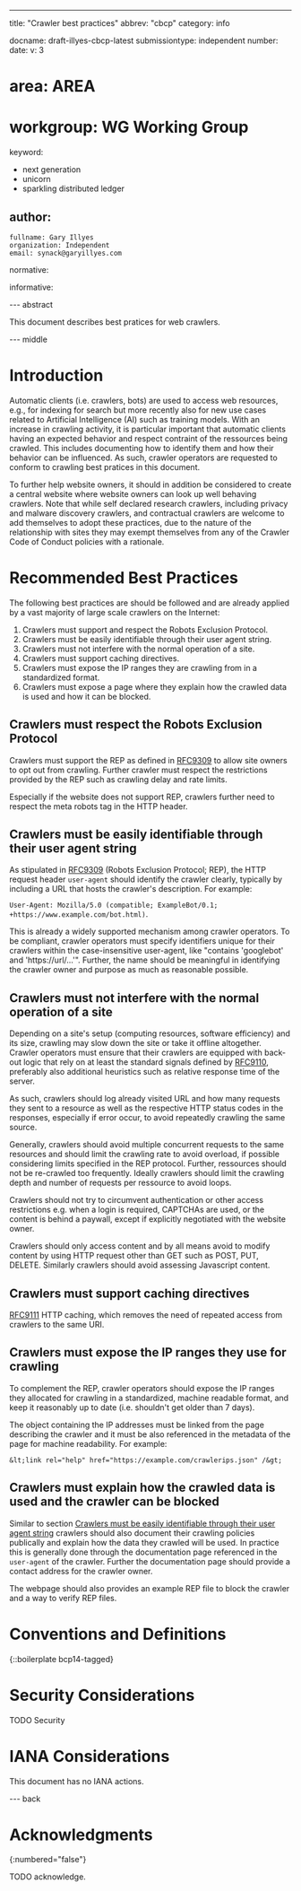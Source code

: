 ---
title: "Crawler best practices"
abbrev: "cbcp"
category: info

docname: draft-illyes-cbcp-latest
submissiontype: independent
number:
date:
v: 3
# area: AREA
# workgroup: WG Working Group
keyword:
 - next generation
 - unicorn
 - sparkling distributed ledger

author:
 -
    fullname: Gary Illyes
    organization: Independent
    email: synack@garyillyes.com

normative:

informative:


--- abstract

This document describes best pratices for web crawlers.


--- middle

# Introduction

Automatic clients (i.e. crawlers, bots) are used to access web resources, e.g., for indexing
for search but more recently also for new use cases related to Artificial Intelligence (AI)
such as training models. With an increase in crawling activity, it is particular important 
that automatic clients having an expected behavior and respect contraint of the ressources
being crawled. This includes documenting how to identify them and how their behavior
can be influenced. As such, crawler operators are requested
to conform to crawling best pratices in this document.

To further help website owners,
it should in addition be considered to create a central
website where website owners can look up well behaving crawlers.
Note that while self declared research crawlers, including privacy and malware discovery
crawlers, and contractual crawlers are welcome to add themselves to adopt these practices,
due to the nature of the relationship with sites they may exempt themselves from any of
the Crawler Code of Conduct policies with a rationale.


# Recommended Best Practices

The following best practices are should be followed and are already
applied by a vast majority of large scale crawlers on the Internet:

1. Crawlers must support and respect the Robots Exclusion Protocol.
2. Crawlers must be easily identifiable through their user agent string.
3. Crawlers must not interfere with the normal operation of a site.
4. Crawlers must support caching directives.
5. Crawlers must expose the IP ranges they are crawling from in a standardized format.
6. Crawlers must expose a page where they explain how the crawled data is used and how it can be blocked.


## Crawlers must respect the Robots Exclusion Protocol

Crawlers must support the REP as defined in
[RFC9309](https://www.rfc-editor.org/rfc/rfc9309.html#section-2.2.1) to allow site owners
to opt out from crawling. Further crawler must respect the restrictions provided
by the REP such as crawling delay and rate limits.

Especially if the website does not support REP, crawlers further need to respect the
meta robots tag in the HTTP header.


## Crawlers must be easily identifiable through their user agent string

As stipulated in [RFC9309](https://www.rfc-editor.org/rfc/rfc9309.html#section-2.2.1)
(Robots Exclusion Protocol; REP), the HTTP request header `user-agent` should
identify the crawler clearly, typically by including a URL that hosts the crawler's
description. For example:

`User-Agent: Mozilla/5.0 (compatible; ExampleBot/0.1; +https://www.example.com/bot.html)`.

This is already a widely supported mechanism among crawler operators.
To be compliant, crawler operators must specify identifiers unique for their crawlers
within the case-insensitive user-agent, like "contains 'googlebot' and 'https://url/...'".
Further, the name should be meaningful in identifying the crawler owner and purpose
as much as reasonable possible.


## Crawlers must not interfere with the normal operation of a site

Depending on a site's setup (computing resources, software efficiency) and its size,
crawling may slow down the site or take it offline altogether. Crawler operators must
ensure that their crawlers are equipped with back-out logic that rely on at least the
standard signals defined by
[RFC9110](https://www.rfc-editor.org/rfc/rfc9110#name-server-error-5xx), preferably also
additional heuristics such as relative response time of the server.

As such, crawlers should log already visited URL and how many requests they sent to a resource 
as well as the respective HTTP status codes in the responses,
especially if error occur, to avoid repeatedly crawling the same source.

Generally, crawlers should avoid multiple concurrent requests to the same resources
and should limit the crawling rate to avoid overload, if possible considering limits specified in
the REP protocol. Further, ressources should not be re-crawled too frequently.
Ideally crawlers should limit the crawling depth and number of requests
per ressource to avoid loops.

Crawlers should not try to circumvent authentication or other access restrictions e.g. when a login is required, CAPTCHAs are used, or the content is behind a paywall, except if explicitly negotiated with the website owner.

Crawlers should only access content and by all means avoid to modify content by using
HTTP request other than GET such as POST, PUT, DELETE. Similarly crawlers should avoid
assessing Javascript content. 

## Crawlers must support caching directives

[RFC9111](https://www.rfc-editor.org/rfc/rfc9111) HTTP caching, which removes the need
of repeated access from crawlers to the same URI. 


## Crawlers must expose the IP ranges they use for crawling

To complement the REP, crawler operators should expose the IP ranges they allocated for
crawling in a standardized, machine readable format, and keep it reasonably up to date
(i.e. shouldn't get older than 7 days).

The object containing the IP addresses must be linked from the page describing the crawler
and it must be also referenced in the metadata of the page for machine readability.
For example:

```
&lt;link rel="help" href="https://example.com/crawlerips.json" /&gt;
```

## Crawlers must explain how the crawled data is used and the crawler can be blocked

Similar to section
[Crawlers must be easily identifiable through their user agent string]() crawlers should
also document their crawling policies publically and explain how the data they crawled will be used. In
practice this is generally done through the documentation page referenced in the `user-agent` of
the crawler. Further the documentation page should provide a contact address for the crawler owner.

The webpage should also provides an example REP file to block the crawler and a way to verify
REP files.


# Conventions and Definitions

{::boilerplate bcp14-tagged}


# Security Considerations

TODO Security


# IANA Considerations

This document has no IANA actions.


--- back

# Acknowledgments
{:numbered="false"}

TODO acknowledge.
